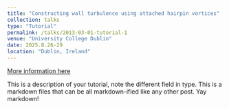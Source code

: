 ```yaml
---
title: "Constructing wall turbulence using attached hairpin vortices"
collection: talks
type: "Tutorial"
permalink: /talks/2013-03-01-tutorial-1
venue: "University College Dublin"
date: 2025.8.26-29 
location: "Dublin, Ireland"
---
```


[More information here](http://exampleurl.com)

This is a description of your tutorial, note the different field in type. This is a markdown files that can be all markdown-ified like any other post. Yay markdown!
